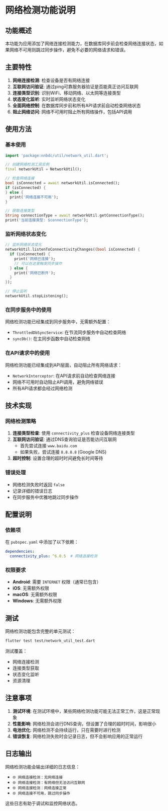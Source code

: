 # 网络检测功能说明

## 功能概述

本功能为应用添加了网络连接检测能力，在数据库同步前会检查网络连接状态，如果网络不可用则跳过同步操作，避免不必要的网络请求和错误。

## 主要特性

1. **网络连接检测**: 检查设备是否有网络连接
2. **互联网访问验证**: 通过ping可靠服务器验证是否能真正访问互联网
3. **连接类型识别**: 识别WiFi、移动网络、以太网等连接类型
4. **状态变化监听**: 实时监听网络状态变化
5. **全面网络控制**: 在数据库同步前和所有API请求前自动检查网络状态
6. **阻止网络访问**: 网络不可用时阻止所有网络操作，包括API调用

## 使用方法

### 基本使用

```dart
import 'package:nnbdc/util/network_util.dart';

// 创建网络检测工具实例
final networkUtil = NetworkUtil();

// 检查网络连接
bool isConnected = await networkUtil.isConnected();
if (isConnected) {
} else {
  print('网络连接不可用');
}

// 获取连接类型
String connectionType = await networkUtil.getConnectionType();
print('当前连接类型: $connectionType');
```

### 监听网络状态变化

```dart
// 监听网络状态变化
networkUtil.listenToConnectivityChanges((bool isConnected) {
  if (isConnected) {
    print('网络已连接');
    // 可以在这里触发同步操作
  } else {
    print('网络已断开');
  }
});

// 停止监听
networkUtil.stopListening();
```

### 在同步服务中的使用

网络检测功能已经集成到同步服务中，无需额外配置：

- `ThrottledDbSyncService`: 在节流同步服务中自动检查网络
- `syncDb()`: 在主同步函数中自动检查网络

### 在API请求中的使用

网络检测功能已经集成到API层面，自动阻止所有网络请求：

- `NetworkInterceptor`: 在API请求前自动检查网络连接
- 网络不可用时自动阻止API调用，避免网络错误
- 所有API请求都会经过网络检测

## 技术实现

### 网络检测策略

1. **连接类型检查**: 使用 `connectivity_plus` 检查设备网络连接类型
2. **互联网访问验证**: 通过DNS查询验证是否能访问互联网
   - 首先尝试连接 `www.baidu.com`
   - 如果失败，尝试连接 `8.8.8.8` (Google DNS)
3. **超时控制**: 设置合理的超时时间避免长时间等待

### 错误处理

- 网络检测失败时返回 `false`
- 记录详细的错误日志
- 在同步服务中优雅地跳过同步操作

## 配置说明

### 依赖项

在 `pubspec.yaml` 中添加了以下依赖：

```yaml
dependencies:
  connectivity_plus: ^6.0.5  # 网络连接检测
```

### 权限要求

- **Android**: 需要 `INTERNET` 权限（通常已包含）
- **iOS**: 无需额外权限
- **macOS**: 无需额外权限
- **Windows**: 无需额外权限

## 测试

网络检测功能包含完整的单元测试：

```bash
flutter test test/network_util_test.dart
```

测试覆盖：
- 网络连接检测
- 连接类型获取
- 状态变化监听
- 资源清理

## 注意事项

1. **测试环境**: 在测试环境中，某些网络检测功能可能无法正常工作，这是正常现象
2. **性能影响**: 网络检测会进行DNS查询，但设置了合理的超时时间，影响很小
3. **电池优化**: 网络检测不会持续运行，只在需要时进行检测
4. **错误恢复**: 网络检测失败时会记录日志，但不会影响应用的正常运行

## 日志输出

网络检测功能会输出详细的日志信息：

- `🌐 网络连接检测：无网络连接`
- `🌐 网络连接检测：有网络但无法访问互联网`
- `🌐 网络连接检测：网络连接正常`
- `🌐 网络连接不可用，跳过同步操作`

这些日志有助于调试和监控网络状态。
